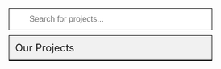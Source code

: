 # AS BROTHERS
<link rel="shortcut icon" href="<img src="https://img.icons8.com/cute-clipart/64/000000/web.png" />
<style>
#skip-to-content, .page-header, .site-footer, h1:nth-child(1){width: 0;height: 0;padding: 0;margin: 0;opacity: 0;visibility: hidden;display: none;}
div.container-lg.px-3.my-5.markdown-body{padding: 10px 20px !important;margin: 0 !important;height: 60px !important;width: 100%;max-width: 100% !important;}
div.container-lg.px-3.my-5.markdown-body h1{margin-top: 0px !important;color: rgb(3, 102, 204);}
* {box-sizing: border-box;}
#myInput {background-image: url('https://www.w3schools.com/css/searchicon.png');background-position: 10px 10px;background-repeat: no-repeat;width: 100%;font-size:16px;padding:12px 20px 12px 40px;border: 1px solid #000;margin-bottom: 10px;outline: none;}
.header{font-size: 20px;text-align: left;padding: 12px;border: 1px solid #000;}
#myTable {width: 100%;border: 1px solid #000;border-top: none;font-size: 18px;}
#myTable div{text-align: left;padding: 12px;border-bottom: 1px solid #ddd;}
.header, #myTable div:hover {background-color: #f1f1f1;}
</style>

<input id='myInput' onkeyup='myFunction()' placeholder='Search for projects...' title='Type in a name' type='text'/>
<div class='header'>Our Projects</div>
<div id='myTable'></div>

<script>
const tools = [
  {
   n: '1st Tool',
   u: 'https://techimodi.blogspot.com/'
  },
  {
   n: '2nd Tool',
   u: 'https://rtugames.blogspot.com/'
  },
  {
  n: '3rd tool',
  u: 'https://techimodi.blogspot.com/'
  }
]
function additem(item, index){
 var html = "<div><a href='"+item.u+"' target='_blank'>"+item.n+"</a></div>";
document.getElementById("myTable").innerHTML += html;
}
tools.forEach(additem);
function myFunction() {
  var input, filter, table, tr, td, i, txtValue;
  input = document.getElementById("myInput");
  filter = input.value.toUpperCase();
  table = document.getElementById("myTable");
  tr = table.getElementsByTagName("div");
  for (i = 0; i < tr.length; i++) {
    td = tr[i];
    if (td) {
      txtValue = td.innerText;
      if (txtValue.toUpperCase().indexOf(filter) > -1) {
        tr[i].style.display = "";
      } else {
        tr[i].style.display = "none";
      }
    }       
  }
}
</script>
